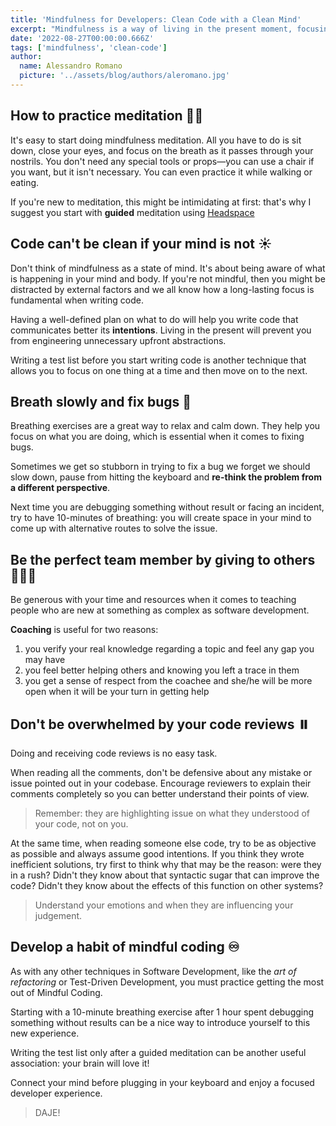 ```yaml
---
title: 'Mindfulness for Developers: Clean Code with a Clean Mind'
excerpt: "Mindfulness is a way of living in the present moment, focusing on what's happening right now. It can help you become more calm, relaxed and focused. This is an incredible skill for a developer."
date: '2022-08-27T00:00:00.666Z'
tags: ['mindfulness', 'clean-code']
author:
  name: Alessandro Romano
  picture: '../assets/blog/authors/aleromano.jpg'
---
```


## How to practice meditation 🧘‍♀️

It's easy to start doing mindfulness meditation. All you have to do is sit down, close your eyes, and focus on the breath as it passes through your nostrils. You don't need any special tools or props—you can use a chair if you want, but it isn't necessary.
You can even practice it while walking or eating.

If you're new to meditation, this might be intimidating at first: that's why I suggest you start with **guided** meditation using [Headspace](https://www.headspace.com/)

## Code can't be clean if your mind is not ☀️

Don't think of mindfulness as a state of mind. It's about being aware of what is happening in your mind and body. If you're not mindful, then you might be distracted by external factors and we all know how a long-lasting focus is fundamental when writing code.

Having a well-defined plan on what to do will help you write code that communicates better its **intentions**.
Living in the present will prevent you from engineering unnecessary upfront abstractions.

Writing a test list before you start writing code is another technique that allows you to focus on one thing at a time and then move on to the next.

## Breath slowly and fix bugs 🐞

Breathing exercises are a great way to relax and calm down. They help you focus on what you are doing, which is essential when it comes to fixing bugs.

Sometimes we get so stubborn in trying to fix a bug we forget we should slow down, pause from hitting the keyboard and **re-think the problem from a different perspective**.

Next time you are debugging something without result or facing an incident, try to have 10-minutes of breathing: you will create space in your mind to come up with alternative routes to solve the issue.

## Be the perfect team member by giving to others 🧑‍🤝‍🧑

Be generous with your time and resources when it comes to teaching people who are new at something as complex as software development.

**Coaching** is useful for two reasons:

1. you verify your real knowledge regarding a topic and feel any gap you may have
1. you feel better helping others and knowing you left a trace in them
1. you get a sense of respect from the coachee and she/he will be more open when it will be your turn in getting help

## Don't be overwhelmed by your code reviews ⏸️

Doing and receiving code reviews is no easy task.

When reading all the comments, don't be defensive about any mistake or issue pointed out in your codebase. Encourage reviewers to explain their comments completely so you can better understand their points of view.

> Remember: they are highlighting issue on what they understood of your code, not on you.

At the same time, when reading someone else code, try to be as objective as possible and always assume good intentions. If you think they wrote inefficient solutions, try first to think why that may be the reason: were they in a rush? Didn't they know about that syntactic sugar that can improve the code? Didn't they know about the effects of this function on other systems?

> Understand your emotions and when they are influencing your judgement.

## Develop a habit of mindful coding ♾️

As with any other techniques in Software Development, like the _art of refactoring_ or Test-Driven Development, you must practice getting the most out of Mindful Coding.

Starting with a 10-minute breathing exercise after 1 hour spent debugging something without results can be a nice way to introduce yourself to this new experience.

Writing the test list only after a guided meditation can be another useful association: your brain will love it!

Connect your mind before plugging in your keyboard and enjoy a focused developer experience.

> DAJE!
